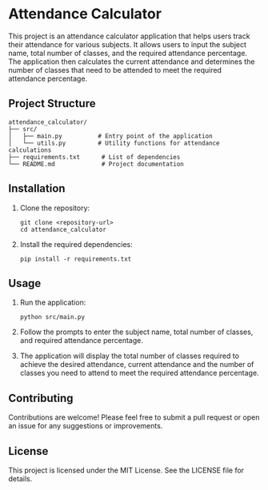 # Attendance Calculator

This project is an attendance calculator application that helps users track their attendance for various subjects. It allows users to input the subject name, total number of classes, and the required attendance percentage. The application then calculates the current attendance and determines the number of classes that need to be attended to meet the required attendance percentage.

## Project Structure

```
attendance_calculator/
├── src/
│   ├── main.py          # Entry point of the application
│   └── utils.py         # Utility functions for attendance calculations
├── requirements.txt      # List of dependencies
└── README.md             # Project documentation
```

## Installation

1. Clone the repository:
   ```
   git clone <repository-url>
   cd attendance_calculator
   ```

2. Install the required dependencies:
   ```
   pip install -r requirements.txt
   ```

## Usage

1. Run the application:
   ```
   python src/main.py
   ```

2. Follow the prompts to enter the subject name, total number of classes, and required attendance percentage.

3. The application will display the total number of classes required to achieve the desired attendance, current attendance and the number of classes you need to attend to meet the required attendance percentage.

## Contributing

Contributions are welcome! Please feel free to submit a pull request or open an issue for any suggestions or improvements.

## License

This project is licensed under the MIT License. See the LICENSE file for details.
